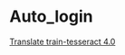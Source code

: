 # Auto_login

[Translate train-tesseract 4.0](https://github.com/vonsago/Auto_login/wiki/TrainTesseractTranslate)
